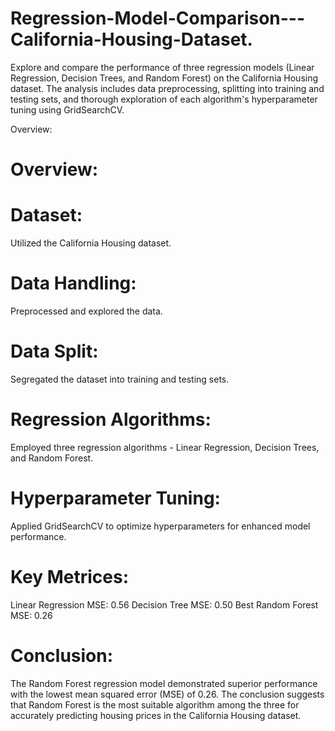 # Regression-Model-Comparison---California-Housing-Dataset.
Explore and compare the performance of three regression models (Linear Regression, Decision Trees, and Random Forest) on the California Housing dataset. The analysis includes data preprocessing, splitting into training and testing sets, and thorough exploration of each algorithm's hyperparameter tuning using GridSearchCV.

Overview:
# Overview:
# Dataset:
Utilized the California Housing dataset.
# Data Handling:
Preprocessed and explored the data.
# Data Split:
Segregated the dataset into training and testing sets.
# Regression Algorithms:
Employed three regression algorithms - Linear Regression, Decision Trees, and Random Forest.
# Hyperparameter Tuning:
Applied GridSearchCV to optimize hyperparameters for enhanced model performance.

# Key Metrices:
Linear Regression MSE: 0.56
Decision Tree MSE: 0.50
Best Random Forest MSE: 0.26

# Conclusion:
The Random Forest regression model demonstrated superior performance with the lowest mean squared error (MSE) of 0.26.
The conclusion suggests that Random Forest is the most suitable algorithm among the three for accurately predicting housing prices in the California Housing dataset.
